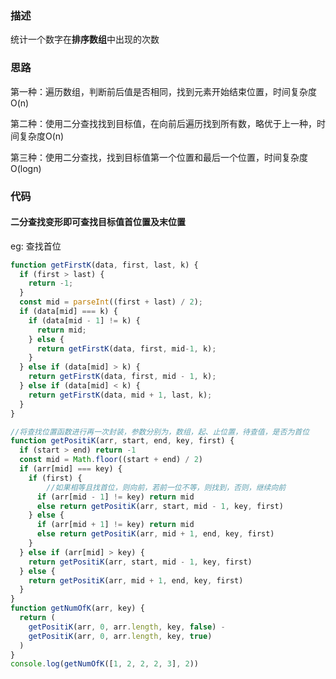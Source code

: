 ### 描述

统计一个数字在**排序数组**中出现的次数

### 思路

第一种：遍历数组，判断前后值是否相同，找到元素开始结束位置，时间复杂度O(n)

第二种：使用二分查找找到目标值，在向前后遍历找到所有数，略优于上一种，时间复杂度O(n)

第三种：使用二分查找，找到目标值第一个位置和最后一个位置，时间复杂度O(logn)

### 代码

#### 二分查找变形即可查找目标值首位置及末位置

eg: 查找首位

```js
function getFirstK(data, first, last, k) {
  if (first > last) {
    return -1;
  }
  const mid = parseInt((first + last) / 2);
  if (data[mid] === k) {
    if (data[mid - 1] != k) {
      return mid;
    } else {
      return getFirstK(data, first, mid-1, k);
    }
  } else if (data[mid] > k) {
    return getFirstK(data, first, mid - 1, k);
  } else if (data[mid] < k) {
    return getFirstK(data, mid + 1, last, k);
  }
}
```

```js
//将查找位置函数进行再一次封装，参数分别为，数组，起、止位置，待查值，是否为首位
function getPositiK(arr, start, end, key, first) {
  if (start > end) return -1
  const mid = Math.floor((start + end) / 2)
  if (arr[mid] === key) {
    if (first) {
        //如果相等且找首位，则向前，若前一位不等，则找到，否则，继续向前
      if (arr[mid - 1] != key) return mid
      else return getPositiK(arr, start, mid - 1, key, first)
    } else {
      if (arr[mid + 1] != key) return mid
      else return getPositiK(arr, mid + 1, end, key, first)
    }
  } else if (arr[mid] > key) {
    return getPositiK(arr, start, mid - 1, key, first)
  } else {
    return getPositiK(arr, mid + 1, end, key, first)
  }
}
function getNumOfK(arr, key) {
  return (
    getPositiK(arr, 0, arr.length, key, false) -
    getPositiK(arr, 0, arr.length, key, true)
  )
}
console.log(getNumOfK([1, 2, 2, 2, 3], 2))
```




